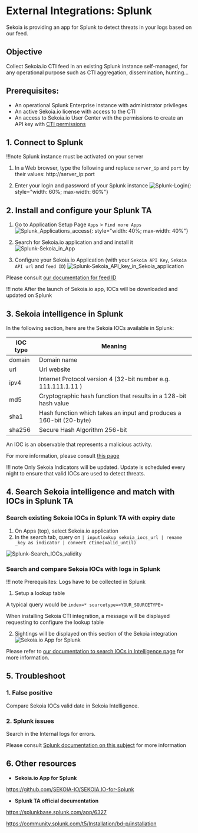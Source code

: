 # External Integrations: Splunk

Sekoia is providing an app for Splunk to detect threats in your logs based on our feed.

## Objective
Collect Sekoia.io CTI feed in an existing Splunk instance self-managed, for any operational purpose such as CTI aggregation, dissemination, hunting...
 
## Prerequisites:

- An operational Splunk Enterprise instance with administrator privileges
- An active Sekoia.io license with access to the CTI
- An access to Sekoia.io User Center with the permissions to create an API key with [CTI permissions](https://docs.sekoia.io/getting_started/Permissions/#cti-permissions)

## 1. Connect to Splunk

!!!note
    Splunk instance must be activated on your server

1. In a Web browser, type the following and replace `server_ip` and `port` by their values:
   http://server_ip:port
   
2. Enter your login and password of your Splunk instance
![Splunk-Login](/assets/intelligence_center/Splunk/Splunk-Login.png){: style="width: 60%; max-width: 60%"}

## 2.  Install and configure your Splunk TA

1. Go to Application Setup Page `Apps` > `Find more Apps`
![Splunk_Applications_access](/assets/intelligence_center/Splunk/Splunk_Applications_access.png){: style="width: 40%; max-width: 40%"}
   
2. Search for Sekoia.io application and and install it
![Splunk-Sekoia_in_App](/assets/intelligence_center/Splunk/Splunk-Sekoia_in_App.png)
   
3. Configure your Sekoia.io Application (with your `Sekoia API Key`, `Sekoia API url`  and `feed ID`)
![Splunk-Sekoia_API_key_in_Sekoia_application](/assets/intelligence_center/Splunk/Splunk-Sekoia_API_key_in_Sekoia_application.png)

Please consult [our documentation for feed ID](https://docs.sekoia.io/cti/features/consume/feeds/#feeds-listing)

!!! note
     After the launch of Sekoia.io app, IOCs will be downloaded and updated on Splunk
        
## 3. Sekoia intelligence in Splunk

In the following section, here are the Sekoia IOCs available in Splunk:

|IOC type|Meaning|
|--|--|
|domain| Domain name	|
|url	|  Url website 		|
|ipv4	| Internet Protocol version 4 (32-bit number e.g. 111.111.1.11 )		|
|md5	| Cryptographic hash function that results in a 128-bit hash value	|
|sha1	| Hash function which takes an input and produces a 160-bit (20-byte) 	|
|sha256| Secure Hash Algorithm 256-bit	|

An IOC is an observable that represents a malicious activity.

For more information, please consult [this page](https://docs.sekoia.io/cti/features/consume/observables/)

!!! note
     Only Sekoia Indicators will be updated.
     Update is scheduled every night to ensure that valid IOCs are used to detect threats.

## 4. Search Sekoia intelligence and match with IOCs in Splunk TA

### Search existing Sekoia IOCs in Splunk TA with expiry date

1. On Apps (top), select Sekoia.io application
2. In the search tab, query on `| inputlookup sekoia_iocs_url | rename _key as indicator | convert ctime(valid_until)`

![Splunk-Search_IOCs_validity](/assets/intelligence_center/Splunk/Splunk-Search_IOCs_validity.png)

### Search and compare Sekoia IOCs with logs in Splunk

!!! note
     Prerequisites: Logs have to be collected in Splunk

1. Setup a lookup table
 
  A typical query would be `index=* sourcetype=<YOUR_SOURCETYPE>`
 
  When installing Sekoia CTI integration, a message will be displayed requesting to configure the lookup table

2. Sightings will be displayed on this section of the Sekoia integration
![Sekoia.io App for Splunk](/assets/intelligence_center/splunk.png)

Please refer to [our documentation to search IOCs in Intelligence page](https://docs.sekoia.io/cti/features/consume/intelligence/#search-for-objects) for more information.

## 5. Troubleshoot

### 1. False positive

Compare Sekoia IOCs valid date in Sekoia Intelligence.

### 2. Splunk issues

Search in the Internal logs for errors.

Please consult [Splunk documentation on this subject](https://docs.splunk.com/Documentation/Splunk/9.1.2/Troubleshooting/WhatSplunklogsaboutitself) for more information

## 6. Other resources

- **Sekoia.io App for Splunk**

https://github.com/SEKOIA-IO/SEKOIA.IO-for-Splunk

- **Splunk TA official documentation**

https://splunkbase.splunk.com/app/6327

https://community.splunk.com/t5/Installation/bd-p/installation
